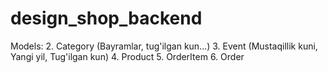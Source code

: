 # design_shop_backend

Models:
2. Category (Bayramlar, tug'ilgan kun...)
3. Event (Mustaqillik kuni, Yangi yil, Tug'ilgan kun)
4. Product 
5. OrderItem
6. Order

